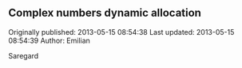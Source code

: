 ## Complex numbers dynamic allocation

Originally published: 2013-05-15 08:54:38
Last updated: 2013-05-15 08:54:39
Author: Emilian 

Saregard